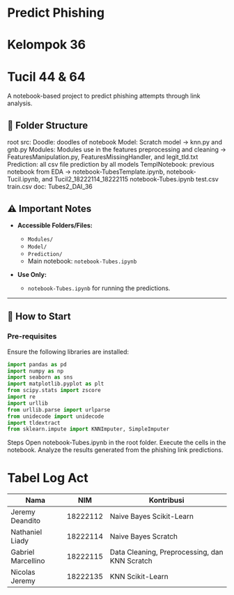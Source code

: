 # Predict Phishing
# Kelompok 36
# Tucil 44 & 64

A notebook-based project to predict phishing attempts through link analysis.

## 📂 Folder Structure

root
src:
  Doodle: doodles of notebook 
  Model: Scratch model -> knn.py and gnb.py
  Modules: Modules use in the features preprocessing and cleaning -> FeaturesManipulation.py, FeaturesMissingHandler, and legit_tld.txt
  Prediction: all csv file prediction by all models
  TemplNotebook: previous notebook from EDA -> notebook-TubesTemplate.ipynb, notebook-Tucil.ipynb, and Tucil2_18222114_18222115
  notebook-Tubes.ipynb
  test.csv
  train.csv
doc: Tubes2_DAI_36


## ⚠️ Important Notes

- **Accessible Folders/Files:**
  - `Modules/`
  - `Model/`
  - `Prediction/`
  - Main notebook: `notebook-Tubes.ipynb`

- **Use Only:**
  - `notebook-Tubes.ipynb` for running the predictions.

---

## 🚀 How to Start

### Pre-requisites

Ensure the following libraries are installed:
```python
import pandas as pd
import numpy as np
import seaborn as sns
import matplotlib.pyplot as plt
from scipy.stats import zscore
import re
import urllib
from urllib.parse import urlparse
from unidecode import unidecode
import tldextract
from sklearn.impute import KNNImputer, SimpleImputer
```

Steps
Open notebook-Tubes.ipynb in the root folder.
Execute the cells in the notebook.
Analyze the results generated from the phishing link predictions.


# Tabel Log Act

| Nama               | NIM       | Kontribusi                        |
|--------------------|-----------|------------------------------------|
| Jeremy Deandito    | 18222112  | Naive Bayes Scikit-Learn          |
| Nathaniel Liady    | 18222114  | Naive Bayes Scratch               |
| Gabriel Marcellino | 18222115  | Data Cleaning, Preprocessing, dan KNN Scratch |
| Nicolas Jeremy     | 18222135  | KNN Scikit-Learn                  |
